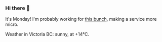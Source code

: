 ### Hi there :wave:

It's Monday! I'm probably working for [this bunch](https://github.com/kohofinancial), making a service more micro.

Weather in Victoria BC: sunny, at +14°C.
